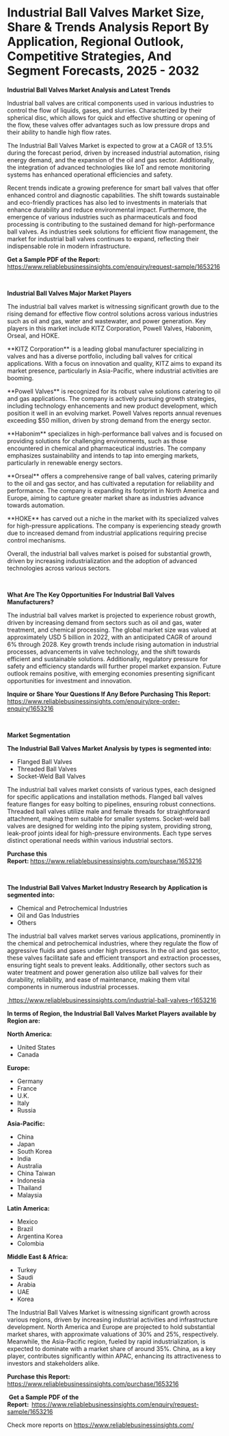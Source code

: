 <p><h1>Industrial Ball Valves Market Size, Share & Trends Analysis Report By Application, Regional Outlook, Competitive Strategies, And Segment Forecasts, 2025 - 2032</h1></p><p><strong>Industrial Ball Valves Market Analysis and Latest Trends</strong></p>
<p><p>Industrial ball valves are critical components used in various industries to control the flow of liquids, gases, and slurries. Characterized by their spherical disc, which allows for quick and effective shutting or opening of the flow, these valves offer advantages such as low pressure drops and their ability to handle high flow rates. </p><p>The Industrial Ball Valves Market is expected to grow at a CAGR of 13.5% during the forecast period, driven by increased industrial automation, rising energy demand, and the expansion of the oil and gas sector. Additionally, the integration of advanced technologies like IoT and remote monitoring systems has enhanced operational efficiencies and safety.</p><p>Recent trends indicate a growing preference for smart ball valves that offer enhanced control and diagnostic capabilities. The shift towards sustainable and eco-friendly practices has also led to investments in materials that enhance durability and reduce environmental impact. Furthermore, the emergence of various industries such as pharmaceuticals and food processing is contributing to the sustained demand for high-performance ball valves. As industries seek solutions for efficient flow management, the market for industrial ball valves continues to expand, reflecting their indispensable role in modern infrastructure.</p></p>
<p><strong>Get a Sample PDF of the Report:&nbsp;</strong> <a href="https://www.reliablebusinessinsights.com/enquiry/request-sample/1653216?utm_campaign=3035&utm_medium=2&utm_source=Github&utm_content=ia&utm_term=05032025&utm_id=industrial-ball-valves">https://www.reliablebusinessinsights.com/enquiry/request-sample/1653216</a></p>
<p>&nbsp;</p>
<p><strong>Industrial Ball Valves Major Market Players</strong></p>
<p><p>The industrial ball valves market is witnessing significant growth due to the rising demand for effective flow control solutions across various industries such as oil and gas, water and wastewater, and power generation. Key players in this market include KITZ Corporation, Powell Valves, Habonim, Orseal, and HOKE.</p><p>**KITZ Corporation** is a leading global manufacturer specializing in valves and has a diverse portfolio, including ball valves for critical applications. With a focus on innovation and quality, KITZ aims to expand its market presence, particularly in Asia-Pacific, where industrial activities are booming.</p><p>**Powell Valves** is recognized for its robust valve solutions catering to oil and gas applications. The company is actively pursuing growth strategies, including technology enhancements and new product development, which position it well in an evolving market. Powell Valves reports annual revenues exceeding $50 million, driven by strong demand from the energy sector.</p><p>**Habonim** specializes in high-performance ball valves and is focused on providing solutions for challenging environments, such as those encountered in chemical and pharmaceutical industries. The company emphasizes sustainability and intends to tap into emerging markets, particularly in renewable energy sectors.</p><p>**Orseal** offers a comprehensive range of ball valves, catering primarily to the oil and gas sector, and has cultivated a reputation for reliability and performance. The company is expanding its footprint in North America and Europe, aiming to capture greater market share as industries advance towards automation.</p><p>**HOKE** has carved out a niche in the market with its specialized valves for high-pressure applications. The company is experiencing steady growth due to increased demand from industrial applications requiring precise control mechanisms.</p><p>Overall, the industrial ball valves market is poised for substantial growth, driven by increasing industrialization and the adoption of advanced technologies across various sectors.</p></p>
<p>&nbsp;</p>
<p><strong>What Are The Key Opportunities For Industrial Ball Valves Manufacturers?</strong></p>
<p><p>The industrial ball valves market is projected to experience robust growth, driven by increasing demand from sectors such as oil and gas, water treatment, and chemical processing. The global market size was valued at approximately USD 5 billion in 2022, with an anticipated CAGR of around 6% through 2028. Key growth trends include rising automation in industrial processes, advancements in valve technology, and the shift towards efficient and sustainable solutions. Additionally, regulatory pressure for safety and efficiency standards will further propel market expansion. Future outlook remains positive, with emerging economies presenting significant opportunities for investment and innovation.</p></p>
<p><strong>Inquire or Share Your Questions If Any Before Purchasing This Report:</strong> <a href="https://www.reliablebusinessinsights.com/enquiry/pre-order-enquiry/1653216?utm_campaign=3035&utm_medium=2&utm_source=Github&utm_content=ia&utm_term=05032025&utm_id=industrial-ball-valves">https://www.reliablebusinessinsights.com/enquiry/pre-order-enquiry/1653216</a></p>
<p>&nbsp;</p>
<p><strong>Market Segmentation</strong></p>
<p><strong>The Industrial Ball Valves Market Analysis by types is segmented into:</strong></p>
<p><ul><li>Flanged Ball Valves</li><li>Threaded Ball Valves</li><li>Socket-Weld Ball Valves</li></ul></p>
<p><p>The industrial ball valves market consists of various types, each designed for specific applications and installation methods. Flanged ball valves feature flanges for easy bolting to pipelines, ensuring robust connections. Threaded ball valves utilize male and female threads for straightforward attachment, making them suitable for smaller systems. Socket-weld ball valves are designed for welding into the piping system, providing strong, leak-proof joints ideal for high-pressure environments. Each type serves distinct operational needs within various industrial sectors.</p></p>
<p><strong>Purchase this Report:&nbsp;</strong><a href="https://www.reliablebusinessinsights.com/purchase/1653216?utm_campaign=3035&utm_medium=2&utm_source=Github&utm_content=ia&utm_term=05032025&utm_id=industrial-ball-valves">https://www.reliablebusinessinsights.com/purchase/1653216</a></p>
<p>&nbsp;</p>
<p><strong>The Industrial Ball Valves Market Industry Research by Application is segmented into:</strong></p>
<p><ul><li>Chemical and Petrochemical Industries</li><li>Oil and Gas Industries</li><li>Others</li></ul></p>
<p><p>The industrial ball valves market serves various applications, prominently in the chemical and petrochemical industries, where they regulate the flow of aggressive fluids and gases under high pressures. In the oil and gas sector, these valves facilitate safe and efficient transport and extraction processes, ensuring tight seals to prevent leaks. Additionally, other sectors such as water treatment and power generation also utilize ball valves for their durability, reliability, and ease of maintenance, making them vital components in numerous industrial processes.</p></p>
<p><a href="https://www.reliablebusinessinsights.com/industrial-ball-valves-r1653216?utm_campaign=3035&utm_medium=2&utm_source=Github&utm_content=ia&utm_term=05032025&utm_id=industrial-ball-valves">&nbsp;https://www.reliablebusinessinsights.com/industrial-ball-valves-r1653216</a></p>
<p><strong>In terms of Region, the Industrial Ball Valves Market Players available by Region are:</strong></p>
<p>
    <p> <strong> North America: </strong>
        <ul>
            <li>United States</li>
            <li>Canada</li>
        </ul>
        </p> 
    <p> <strong> Europe: </strong>
        <ul>
            <li>Germany</li>
            <li>France</li>
            <li>U.K.</li>
            <li>Italy</li>
            <li>Russia</li>
        </ul>
        </p> 
    <p> <strong> Asia-Pacific: </strong>
        <ul>
            <li>China</li>
            <li>Japan</li>
            <li>South Korea</li>
            <li>India</li>
            <li>Australia</li>
            <li>China Taiwan</li>
            <li>Indonesia</li>
            <li>Thailand</li>
            <li>Malaysia</li>
        </ul>
        </p> 
    <p> <strong> Latin America: </strong>
        <ul>
            <li>Mexico</li>
            <li>Brazil</li>
            <li>Argentina Korea</li>
            <li>Colombia</li>
        </ul>
        </p> 
    <p> <strong> Middle East & Africa: </strong>
        <ul>
            <li>Turkey</li>
            <li>Saudi</li>
            <li>Arabia</li>
            <li>UAE</li>
            <li>Korea</li>
        </ul>
    </p>
    </p>
<p><p>The Industrial Ball Valves Market is witnessing significant growth across various regions, driven by increasing industrial activities and infrastructure development. North America and Europe are projected to hold substantial market shares, with approximate valuations of 30% and 25%, respectively. Meanwhile, the Asia-Pacific region, fueled by rapid industrialization, is expected to dominate with a market share of around 35%. China, as a key player, contributes significantly within APAC, enhancing its attractiveness to investors and stakeholders alike.</p></p>
<p><strong>Purchase this Report: </strong><a href="https://www.reliablebusinessinsights.com/purchase/1653216?utm_campaign=3035&utm_medium=2&utm_source=Github&utm_content=ia&utm_term=05032025&utm_id=industrial-ball-valves">https://www.reliablebusinessinsights.com/purchase/1653216</a></p>
<p>&nbsp;<strong>Get a Sample PDF of the Report:&nbsp;&nbsp;</strong><a href="https://www.reliablebusinessinsights.com/enquiry/request-sample/1653216?utm_campaign=3035&utm_medium=2&utm_source=Github&utm_content=ia&utm_term=05032025&utm_id=industrial-ball-valves">https://www.reliablebusinessinsights.com/enquiry/request-sample/1653216</a></p>
<p><strong></strong></p>
<p>Check more reports on <a href="https://www.reliablebusinessinsights.com/?utm_campaign=3035&utm_medium=2&utm_source=Github&utm_content=ia&utm_term=05032025&utm_id=industrial-ball-valves">https://www.reliablebusinessinsights.com/</a></p>